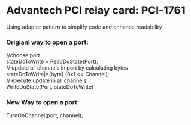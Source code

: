 # Advantech PCI relay card:  PCI-1761

Using adapter pattern to simplify code and enhance readability
        
<h3>Origianl way to open a port:</h3>
<p> 
//choose port<br/>
stateDoToWrite = ReadDoState(Port);  <br/>
// update all channels in port by calculating bytes<br/>
  stateDoToWrite|=(byte) (0x1 << Channel);  <br/>
// execute update in all channels   <br/>
  WriteDoState(Port, stateDoToWrite)            </p>
        
        
<h3>New Way to open a port:</h3>
  TurnOnChannel(port, channel);
